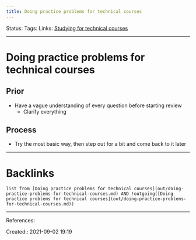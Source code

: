 ```yaml
---
title: Doing practice problems for technical courses
---
```

Status: 
Tags: 
Links: [Studying for technical courses](out/studying-for-technical-courses.md)
___
# Doing practice problems for technical courses
## Prior
- Have a vague understanding of every question before starting review
	- Clarify everything
## Process
- Try the most basic way, then step out for a bit and come back to it later
___
# Backlinks
```dataview
list from [Doing practice problems for technical courses](out/doing-practice-problems-for-technical-courses.md) AND !outgoing([Doing practice problems for technical courses](out/doing-practice-problems-for-technical-courses.md))
```
___
References:

Created:: 2021-09-02 19:19
